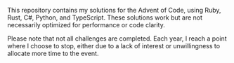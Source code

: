This repository contains my solutions for the Advent of Code, using Ruby, Rust, C#, Python, and TypeScript. These solutions work but are not necessarily optimized for performance or code clarity.

Please note that not all challenges are completed. Each year, I reach a point where I choose to stop, either due to a lack of interest or unwillingness to allocate more time to the event.

